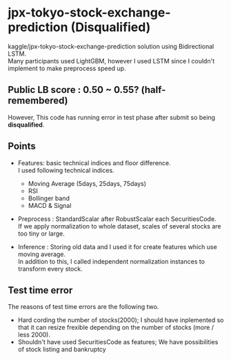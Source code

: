 # jpx-tokyo-stock-exchange-prediction (**Disqualified**)
kaggle/jpx-tokyo-stock-exchange-prediction solution using Bidirectional LSTM.<br>
Many participants used LightGBM, however I used LSTM since I couldn't implement to make preprocess speed up.<br>

## Public LB score : 0.50 ~ 0.55? (half-remembered)<br>
However, This code has running error in test phase after submit so being **disqualified**.

## Points
- Features: basic technical indices and floor difference.<br>
  I used following technical indices.<br>
  - Moving Average (5days, 25days, 75days)
  - RSI
  - Bollinger band
  - MACD & Signal

- Preprocess : StandardScalar after RobustScalar each SecuritiesCode.<br>
  If we apply normalization to whole dataset, scales of several stocks are too tiny or large. <br>
  
- Inference : Storing old data and I used it for create features which use moving average.<br>
  In addition to this, I called independent normalization instances to transform every stock.
  
## Test time error
The reasons of test time errors are the following two.
- Hard cording the number of stocks(2000); I should have inplemented so that it can resize frexible depending on the number of stocks (more / less 2000).<br>
- Shouldn't have used SecuritiesCode as features; We have possibilities of stock listing and bankruptcy
